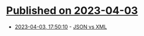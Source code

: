 # [Published on 2023-04-03](index.md)

* [2023-04-03, 17:50:10](https://lobste.rs/s/ynrjob/json_vs_xml) - [JSON vs XML](https://corecursive.com/json-vs-xml-douglas-crockford/)
